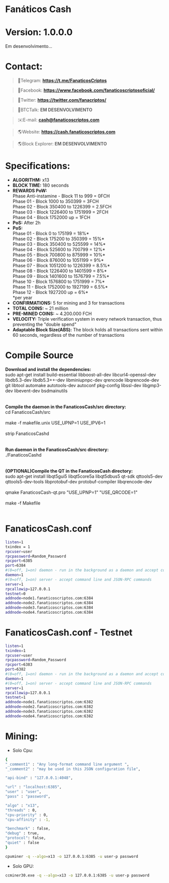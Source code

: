 # Fanáticos Cash
# Version: 1.0.0.0
Em desenvolvimento...

# Contact:
> 💬Telegram:
**https://t.me/FanaticosCriptos**

> 💬Facebook:
**https://www.facebook.com/fanaticoscriptosoficial/**

> 💬Twitter:
**https://twitter.com/fanacriptos/**

> 💬BTCTalk:
**EM DESENVOLVIMENTO**

> ✉️E-mail:
**cash@fanaticoscriptos.com**

> 🌎Website:
**https://cash.fanaticoscriptos.com**

> 🌎Block Explorer:
**EM DESENVOLVIMENTO**

# Specifications:
  - **ALGORITHM:** x13
  - **BLOCK TIME:** 180 seconds
  - **REWARDS PoW:**<br>
  Phase Anti-instamine - Block 11 to 999 = 0FCH <br>
  Phase 01 - Block 1000 to 350399 = 3FCH <br>
  Phase 02 - Block 350400 to 1226399 = 2.5FCH <br>
  Phase 03 - Block 1226400 to 1751999 = 2FCH <br>
  Phase 04 - Block 1752000 up = 1FCH <br>
  - **PoS:** After 2h
  - **PoS:**<br>
  Phase 01 - Block 0 to 175199 = 18%* <br>
  Phase 02 - Block 175200 to 350399 = 15%* <br>
  Phase 03 - Block 350400 to 525599 = 14%* <br>
  Phase 04 - Block 525600 to 700799 = 12%* <br>
  Phase 05 - Block 700800 to 875999 = 10%* <br>
  Phase 06 - Block 876000 to 1051199 = 9%* <br>
  Phase 07 - Block 1051200 to 1226399 = 8.5%* <br>
  Phase 08 - Block 1226400 to 1401599 = 8%* <br>
  Phase 09 - Block 1401600 to 1576799 = 7.5%* <br>
  Phase 10 - Block 1576800 to 1751999 = 7%* <br>
  Phase 11 - Block 1752000 to 1927199 = 6.5%* <br>
  Phase 12 - Block 1927200 up = 6%* <br>
  *per year
  - **CONFIRMATIONS:** 5 for mining and 3 for transactions
  - **TOTAL COINS:** ~ 21 million
  - **PRE-MINED COINS:** ~ 4.200.000 FCH
  - **VELOCITY:** Triple verification system in every network transaction, thus preventing the "double spend"
  - **Adaptable Block Size(ABS):** The block holds all transactions sent within 60 seconds, regardless of the number of transactions

# Compile Source<br>
**Download and install the dependencies:**<br>
sudo apt-get install build-essential libboost-all-dev libcurl4-openssl-dev libdb5.3-dev libdb5.3++-dev libminiupnpc-dev qrencode libqrencode-dev git libtool automake autotools-dev autoconf pkg-config libssl-dev libgmp3-dev libevent-dev bsdmainutils
<br><br><br>
**Compile the daemon in the FanaticosCash/src directory:**<br>
cd FanaticosCash/src<br><br>
make -f makefile.unix USE_UPNP=1 USE_IPV6=1<br><br>
strip FanaticosCashd<br>
<br><br>
**Run daemon in the FanaticosCash/src directory:**<br>
./FanaticosCashd<br><br>
<br>
**(OPTIONAL)Compile the QT in the FanaticosCash directory:**<br>
sudo apt-get install libqt5gui5 libqt5core5a libqt5dbus5 qt-sdk qttools5-dev qttools5-dev-tools libprotobuf-dev protobuf-compiler libqrencode-dev<br><br>
qmake FanaticosCash-qt.pro "USE_UPNP=1" "USE_QRCODE=1"<br><br>
make -f Makefile<br><br>

# FanaticosCash.conf
```sh
listen=1
txindex = 1
rpcuser=user
rpcpassword=Random_Password
rpcport=6385
port=6384
#(0=off, 1=on) daemon - run in the background as a daemon and accept commands
daemon=1
#(0=off, 1=on) server - accept command line and JSON-RPC commands
server=1
rpcallowip=127.0.0.1
testnet=0
addnode=node1.fanaticoscriptos.com:6384
addnode=node2.fanaticoscriptos.com:6384
addnode=node3.fanaticoscriptos.com:6384
addnode=node4.fanaticoscriptos.com:6384
```

# FanaticosCash.conf - Testnet
```sh
listen=1
txindex=1
rpcuser=user
rpcpassword=Random_Password
rpcport=6383
port=6382
#(0=off, 1=on) daemon - run in the background as a daemon and accept commands
daemon=1
#(0=off, 1=on) server - accept command line and JSON-RPC commands
server=1
rpcallowip=127.0.0.1
testnet=1
addnode=node1.fanaticoscriptos.com:6382
addnode=node2.fanaticoscriptos.com:6382
addnode=node3.fanaticoscriptos.com:6382
addnode=node4.fanaticoscriptos.com:6382
```

#  Mining:
- Solo Cpu:
```sh
{
"_comment1" : "Any long-format command line argument ",
"_comment2" : "may be used in this JSON configuration file",

"api-bind" : "127.0.0.1:4048",

"url" : "localhost:6385",
"user" : "user",
"pass" : "password",

"algo" : "x13",
"threads" : 0,
"cpu-priority" : 0,
"cpu-affinity" : -1,

"benchmark" : false,
"debug" : true,
"protocol": false,
"quiet" : false
}
```

```sh
cpuminer -q --algo=x13 -o 127.0.0.1:6385 -u user-p password
```

- Solo GPU:
```sh
ccminer30.exe -q --algo=x13 -o 127.0.0.1:6385 -u user-p password
```
